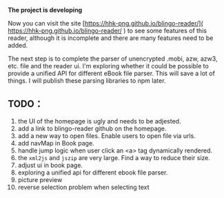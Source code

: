 **The project is developing**

Now you can visit the site [https://hhk-png.github.io/blingo-reader/]( https://hhk-png.github.io/blingo-reader/ ) to see some features of this reader, although it is incomplete and there are many features need to be added.

The next step is to complete the parser of unencrypted .mobi, azw, azw3, etc. file  and the reader ui. I'm exploring whether it could be possible to provide a unified API for different eBook file parser. This will save a lot of things. I will publish these parsing libraries to npm later.

## TODO：

1. the UI of the homepage is ugly and needs to be adjested.
2. add a link to blingo-reader github on the homepage.
3. add a new way to open files. Enable users to open file via urls.
4. add navMap in Book page.
5. handle jump logic when user click an \<a\> tag dynamically rendered.
6. the `xml2js` and `jszip` are very large. Find a way to reduce their size.
7. adjust ui in book page.
8. exploring a unified api for different ebook file parser.
9. picture preview
10. reverse selection problem when selecting text
